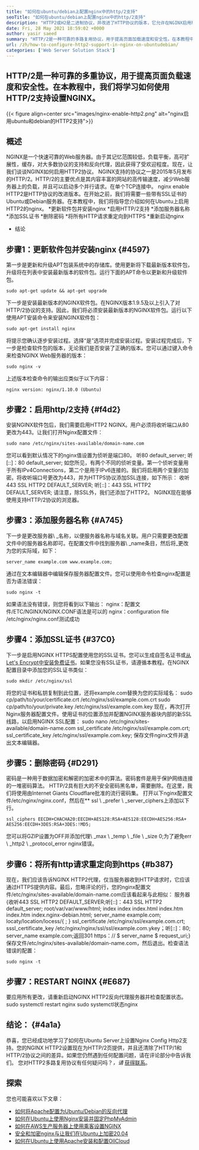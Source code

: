 ```yaml
---
title: "如何在ubuntu/debian上配置nginx中的http/2支持" 
seoTitle: "如何在ubuntu/debian上配置nginx中的http/2支持" 
description: "HTTP2或H2是二进制协议，并改进了HTTP协议的版本，它允许在NGINX启用http2支持后提高站点页面的速度" 
date: Fri, 28 May 2021 18:59:02 +0000
author: yasir saeed
summary: "HTTP/2是一种可靠的多路复用协议，用于提高页面加载速度和安全性。在本教程中，我们将学习如何使用HTTP/2支持设置NGINX。" 
url: /zh/how-to-configure-http2-support-in-nginx-on-ubuntudebian/
categories: ['Web Server Solution Stack']
---
```


## HTTP/2是一种可靠的多重协议，用于提高页面负载速度和安全性。在本教程中，我们将学习如何使用HTTP/2支持设置NGINX。

{{< figure align=center src="images/nginx-enable-http2.png" alt="nginx启用ubuntu和debian的HTTP2支持">}}


## **概述**
NGINX是一个快速可靠的Web服务器。由于其记忆范围较低，负载平衡，高可扩展性，缓存，对大多数协议的支持和反向代理，因此获得了受欢迎程度。现在，让我们谈谈NGINX如何启用HTTP2协议。
NGINX支持的协议之一是2015年5月发布的HTTP/2。HTTP/2的主要优点是其内容丰富的网站的高传输速度，减少Web服务器上的负载，并且可以启动多个并行请求。在单个TCP连接中。 nginx enable HTTP2是HTTP协议的改进版本。在开始之前，我们将需要一些带有SSL证书的Ubuntu或Debian服务器。在本教程中，我们将指导您介绍如何在Ubuntu上启用HTTP2的nginx。
  *更新软件包并安装nginx
  *启用HTTP/2支持
  *添加服务器名称
  *添加SSL证书
  *删除密码
  *将所有HTTP请求重定向到HTTPS
  *重新启动nginx
  * 结论

## 步骤1：更新软件包并安装nginx   {#4597}
第一步是更新和升级APT包装系统中的存储库。使用更新将下载最新版本软件包，升级将在列表中安装最新版本的软件包。运行下面的APT命令以更新和升级软件包。
```
sudo apt-get update && apt-get upgrade
```
下一步是安装最新版本的NGINX软件包。在NGINX版本1.9.5及以上引入了对HTTP/2协议的支持。因此，我们将必须安装最新版本的NGINX软件包。运行以下使用APT安装命令来安装NGINX软件包：
```
sudo apt-get install nginx
```
将提示您确认逐步安装过程。选择“是”选项并完成安装过程。安装过程完成后，下一步是检查软件包的版本，无论我们是否安装了正确的版本。您可以通过键入命令来检查NGINX Web服务器的版本：
```
sudo nginx -v
```
上述版本检查命令的输出应类似于以下内容：
```
nginx version: nginx/1.10.0 (Ubuntu)
```

## 步骤2：启用http/2支持 {#f4d2}
安装NGINX软件包后，我们需要启用HTTP2 NGINX。用户必须将收听端口从80更改为443。让我们打开Nginx配置文件：
```
sudo nano /etc/nginx/sites-available/domain-name.com
```
您可以看到默认情况下的nginx值设置为侦听是端口80。
听80 default_server;
听[::]：80 default_server;
如您所见，有两个不同的侦听变量。第一个侦听变量用于所有IPv4Connections，第二个是用于IPv6连接的。我们将启用两个变量的加密。将收听端口号更改为443，并为HTTPS协议添加SSL连接，如下所示：
收听443 SSL HTTP2 DEFAULT_SERVER;
听[::]：443 SSL HTTP2 DEFAULT_SERVER;
请注意，除SSL外，我们还添加了HTTP2。 NGINX现在能够使用支持HTTP/2协议的浏览器。

## 步骤3：添加服务器名称 {#A745}
下一步是更改服务器\ _名称，以便服务器名称与域名关联。用户只需要更改配置文件中的服务器名称即可。在配置文件中找到服务器\ _name条目，然后将_更改为您的实际域，如下：
```
server_name example.com www.example.com;
```
通过在文本编辑器中编辑保存服务器配置文件。您可以使用命令检查nginx配置是否为语法错误：
```
sudo nginx -t
```
如果语法没有错误，则您将看到以下输出：
nginx：配置文件/ETC/NGINX/NGINX.CONF语法是可以的
nginx：configuration file /etc/nginx/nginx.conf测试成功

## 步骤4：添加SSL证书 {#37C0}
下一步是启用NGINX HTTPS配置使用您的SSL证书。您可以生成自签名证书或[从Let's Encrypt中安装免费证书][1]。如果您没有SSL证书，请遵循本教程。在NGINX配置目录中添加您的SSL证书类似：
```
sudo mkdir /etc/nginx/ssl
```
将您的证书和私钥复制到此位置，还将example.com替换为您的实际域名：
sudo cp/path/to/your/certificate.crt /etc/nginx/ssl/example.com.crt
sudo cp/path/to/your/private.key /etc/nginx/ssl/example.com.key
现在，再次打开Nginx服务器配置文件。使用证书的位置添加并配置NGINX服务器块内部的新SSL线路，以启用NGINX SSL配置：
sudo nano /etc/nginx/sites-available/domain-name.com
ssl_certificate /etc/nginx/ssl/example.com.crt;
ssl_certificate_key /etc/nginx/ssl/example.com.key;
保存文件nginx文件并退出文本编辑器。

## 步骤5：删除密码 {#D291}
密码是一种用于数据加密和解密的加密术中的算法。密码套件是用于保护网络连接的一堆密码算法。 HTTP/2具有巨大的不安全密码黑名单，需要删除。在这里，我们将使用由Internet Giants Cloudflare批准的流行密码集。
打开以下nginx配置文件/etc/nginx/nginx.conf，然后在** ssl \ _prefer \ _server_ciphers上添加以下行。
```
ssl_ciphers EECDH+CHACHA20:EECDH+AES128:RSA+AES128:EECDH+AES256:RSA+
AES256:EECDH+3DES:RSA+3DES:!MD5;
```
您可以将GZIP设置为OFF并添加代理\ _max \ _temp \ _file \ _size 0;为了避免err \ _http2 \ _protocol_error nginx错误。

## 步骤6：将所有http请求重定向到https   {#b387}
现在，我们应该告诉NGINX HTTP2代理，仅当服务器收到HTTP请求时，它应该通过HTTPS提供内容。最后，忽略评论的行，您的nginx配置文件/etc/nginx/sites-available/domain-name.com应该看起来与此相似：
服务器{收听443 SSL HTTP2 DEFAULT_SERVER;听[::]：443 SSL HTTP2 default_server; root/var/var/www/html; index index index.html index.htm index.htm index.nginx-debian.html; server_name example.com; locaty/location/locess/{ ; } ssl_certificate /etc/nginx/ssl/example.com.crt; sssl_certificate_key /etc/nginx/nginx/ssl/ssl/example.com.ykey；听[::]：80; server_name example.com;返回301 https：// $ server_name $ request_uri;}
保存文件/etc/nginx/sites-available/domain-name.com，然后退出。检查语法错误的配置：
```
sudo nginx -t
```

## 步骤7：RESTART NGINX   {#E687}
要应用所有更改，请重新启动NGINX HTTP2反向代理服务器并检查配置状态。
sudo systemctl restart nginx
sudo systemctl状态nginx

## **结论：**   {#4a1a}
恭喜，您已经成功地学习了如何在Ubuntu Server上设置Nginx Config Http2支持。您的NGINX HTTP2设置现在为HTTP/2页提供，并且还清除了HTTP/1和HTTP/2协议之间的差异。如果您仍然遇到任何配置问题，请在评论部分中告诉我们。
您对HTTP2多路复用协议有任何疑问吗？_，请_ [获得联系][2]。

## 探索
您也可能喜欢以下文章：
  * [如何将Apache配置为Ubuntu/Debian的反向代理][3]
  * [如何][3][在Ubuntu上使用Nginx安装并固定PhpMyAdmin][4]
  * [如何在AWS生产服务器上使用乘客设置NGINX][5]
  * [安全和加密nginx与让我们在Ubuntu上加密20.04][1]
  * [如何在Ubuntu上使用Apache安装和配置OllCloud][6]

  
[1]: https://blog.containerize.com/web-server-solution-stack/how-to-secure-nginx-with-letsencrypt-on-ubuntu-20-04/
[2]: mailto:yasir.saeed@aspose.com
[3]: https://blog.containerize.com/web-server-solution-stack/how-to-configure-apache-as-a-reverse-proxy-for-ubuntudebian/
[4]: https://blog.containerize.com/web-server-solution-stack/how-to-install-and-secure-phpmyadmin-with-nginx-on-ubuntu/
[5]: https://blog.containerize.com/web-server-solution-stack/how-to-setup-nginx-with-passenger-on-aws-production-server/
[6]: https://blog.containerize.com/backup-and-sync-software/how-to-install-and-configure-owncloud-with-apache-on-ubuntu/

